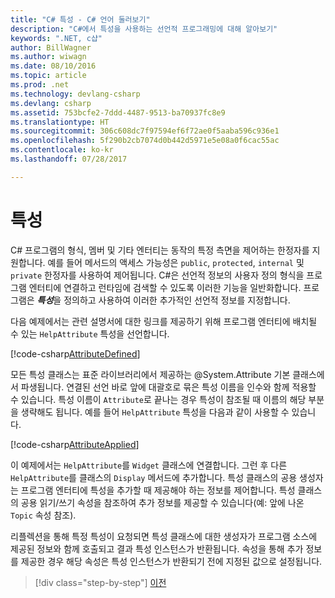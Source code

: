 ```yaml
---
title: "C# 특성 - C# 언어 둘러보기"
description: "C#에서 특성을 사용하는 선언적 프로그래밍에 대해 알아보기"
keywords: ".NET, c샵"
author: BillWagner
ms.author: wiwagn
ms.date: 08/10/2016
ms.topic: article
ms.prod: .net
ms.technology: devlang-csharp
ms.devlang: csharp
ms.assetid: 753bcfe2-7ddd-4487-9513-ba70937fc8e9
ms.translationtype: HT
ms.sourcegitcommit: 306c608dc7f97594ef6f72ae0f5aaba596c936e1
ms.openlocfilehash: 5f290b2cb7074d0b442d5971e5e08a0f6cac55ac
ms.contentlocale: ko-kr
ms.lasthandoff: 07/28/2017

---
```


# <a name="attributes"></a>특성

C# 프로그램의 형식, 멤버 및 기타 엔터티는 동작의 특정 측면을 제어하는 한정자를 지원합니다. 예를 들어 메서드의 액세스 가능성은 `public`, `protected`, `internal` 및 `private` 한정자를 사용하여 제어됩니다. C#은 선언적 정보의 사용자 정의 형식을 프로그램 엔터티에 연결하고 런타임에 검색할 수 있도록 이러한 기능을 일반화합니다. 프로그램은 ***특성***을 정의하고 사용하여 이러한 추가적인 선언적 정보를 지정합니다.

다음 예제에서는 관련 설명서에 대한 링크를 제공하기 위해 프로그램 엔터티에 배치될 수 있는 `HelpAttribute` 특성을 선언합니다.

[!code-csharp[AttributeDefined](../../../samples/snippets/csharp/tour/attributes/Program.cs#L3-L20)]

모든 특성 클래스는 표준 라이브러리에서 제공하는 @System.Attribute 기본 클래스에서 파생됩니다. 연결된 선언 바로 앞에 대괄호로 묶은 특성 이름을 인수와 함께 적용할 수 있습니다. 특성 이름이 `Attribute`로 끝나는 경우 특성이 참조될 때 이름의 해당 부분을 생략해도 됩니다. 예를 들어 `HelpAttribute` 특성을 다음과 같이 사용할 수 있습니다.

[!code-csharp[AttributeApplied](../../../samples/snippets/csharp/tour/attributes/Program.cs#L22-L28)]

이 예제에서는 `HelpAttribute`를 `Widget` 클래스에 연결합니다. 그런 후 다른 `HelpAttribute`를 클래스의 `Display` 메서드에 추가합니다. 특성 클래스의 공용 생성자는 프로그램 엔터티에 특성을 추가할 때 제공해야 하는 정보를 제어합니다. 특성 클래스의 공용 읽기/쓰기 속성을 참조하여 추가 정보를 제공할 수 있습니다(예: 앞에 나온 `Topic` 속성 참조).

리플렉션을 통해 특정 특성이 요청되면 특성 클래스에 대한 생성자가 프로그램 소스에 제공된 정보와 함께 호출되고 결과 특성 인스턴스가 반환됩니다. 속성을 통해 추가 정보를 제공한 경우 해당 속성은 특성 인스턴스가 반환되기 전에 지정된 값으로 설정됩니다.

>[!div class="step-by-step"]
[이전](delegates.md)

